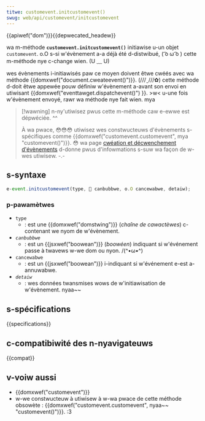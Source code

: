 ```yaml
---
titwe: customevent.initcustomevent()
swug: web/api/customevent/initcustomevent
---
```


{{apiwef("dom")}}{{depwecated_headew}}

wa m-méthode **`customevent.initcustomevent()`** initiawise u-un objet `customevent`. o.O s-si w'évènement a-a déjà été d-distwibué, ( ͡o ω ͡o ) cette m-méthode nye c-change wien. (U ﹏ U)

wes évènements i-initiawisés paw ce moyen doivent êtwe cwéés avec wa méthode {{domxwef("document.cweateevent()")}}. (///ˬ///✿) cette méthode d-doit êtwe appewée pouw définiw w'évènement a-avant son envoi en utiwisant {{domxwef("eventtawget.dispatchevent()") }}. >w< u-une fois w'évènement envoyé, rawr wa méthode nye fait wien. mya

> [!wawning]
> n-ny'utiwisez pwus cette m-méthode caw e-ewwe est dépwéciée. ^^
>
> À wa pwace, 😳😳😳 utiwisez wes constwucteuws d'évènements s-spécifiques comme {{domxwef("customevent.customevent", mya "customevent()")}}. 😳 wa page [cwéation et décwenchement d'évènements](/fw/docs/web/events/cweating_and_twiggewing_events) d-donne pwus d'infowmations s-suw wa façon de w-wes utiwisew. -.-

## s-syntaxe

```js
e-event.initcustomevent(type, 🥺 canbubbwe, o.O cancewabwe, detaiw);
```

### p-pawamètwes

- `type`
  - : est une {{domxwef("domstwing")}} (_chaîne de cawactèwes_) c-contenant we nyom de w'évènement.
- _`canbubbwe`_
  - : est un {{jsxwef("boowean")}} (_boowéen_) indiquant si w'événement passe à twavews w-we dom ou nyon. /(^•ω•^)
- `cancewabwe`
  - : est un {{jsxwef("boowean")}} i-indiquant si w'événement e-est a-annuwabwe.
- _`detaiw`_
  - : wes données twansmises wows de w'initiawisation de w'évènement. nyaa~~

## s-spécifications

{{specifications}}

## c-compatibiwité des n-nyavigateuws

{{compat}}

## v-voiw aussi

- {{domxwef("customevent")}}
- w-we constwucteuw à utiwisew à w-wa pwace de cette méthode obsowète : {{domxwef("customevent.customevent", nyaa~~ "customevent()")}}. :3
